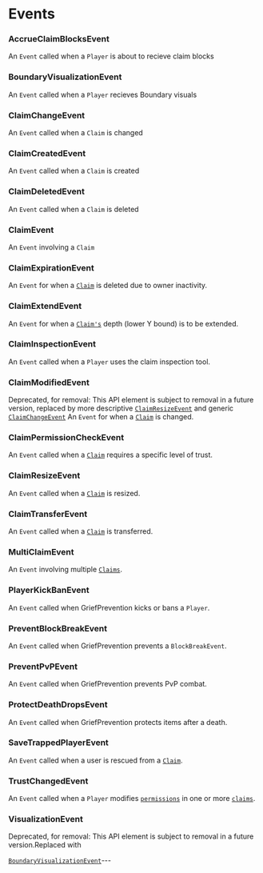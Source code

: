 # Events

### AccrueClaimBlocksEvent

An `Event` called when a `Player` is about to recieve claim blocks

### BoundaryVisualizationEvent

An `Event` called when a `Player` recieves Boundary visuals

### ClaimChangeEvent

An `Event` called when a `Claim` is changed

### ClaimCreatedEvent

An `Event` called when a `Claim` is created

### ClaimDeletedEvent

An `Event` called when a `Claim` is deleted

### ClaimEvent

An `Event` involving a `Claim`

### ClaimExpirationEvent

An `Event` for when a [`Claim`](../Claim.html "class in com.github.GriefPrevention") is deleted due to owner inactivity.

### ClaimExtendEvent

An `Event` for when a [`Claim's`](../Claim.html "class in com.github.GriefPrevention") depth (lower Y bound) is to be extended.

### ClaimInspectionEvent

An `Event` called when a `Player` uses the claim inspection tool.

### ClaimModifiedEvent

Deprecated, for removal: This API element is subject to removal in a future version, replaced by more descriptive [`ClaimResizeEvent`](ClaimResizeEvent.html "class in com.github.GriefPrevention.events") and generic [`ClaimChangeEvent`](ClaimChangeEvent.html "class in com.github.GriefPrevention.events") An `Event` for when a [`Claim`](../Claim.html "class in com.github.GriefPrevention") is changed.

### ClaimPermissionCheckEvent

An `Event` called when a [`Claim`](../Claim.html "class in com.github.GriefPrevention") requires a specific level of trust.

### ClaimResizeEvent

An `Event` called when a [`Claim`](../Claim.html "class in com.github.GriefPrevention") is resized.

### ClaimTransferEvent

An `Event` called when a [`Claim`](../Claim.html "class in com.github.GriefPrevention") is transferred.

### MultiClaimEvent

An `Event` involving multiple [`Claims`](../Claim.html "class in com.github.GriefPrevention").

### PlayerKickBanEvent

An `Event` called when GriefPrevention kicks or bans a `Player`.

### PreventBlockBreakEvent

An `Event` called when GriefPrevention prevents a `BlockBreakEvent`.

### PreventPvPEvent

An `Event` called when GriefPrevention prevents PvP combat.

### ProtectDeathDropsEvent

An `Event` called when GriefPrevention protects items after a death.

### SaveTrappedPlayerEvent

An `Event` called when a user is rescued from a [`Claim`](../Claim.html "class in com.github.GriefPrevention").

### TrustChangedEvent

An `Event` called when a `Player` modifies [`permissions`](../ClaimPermission.html "enum class in com.github.GriefPrevention") in one or more [`claims`](../Claim.html "class in com.github.GriefPrevention").

### VisualizationEvent

Deprecated, for removal: This API element is subject to removal in a future version.Replaced with

[`BoundaryVisualizationEvent`](BoundaryVisualizationEvent.html "class in com.github.GriefPrevention.events")---
